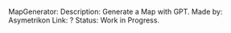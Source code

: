 MapGenerator:
Description: Generate a Map with GPT.
Made by: Asymetrikon
Link: ?
Status: Work in Progress.
